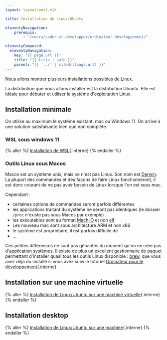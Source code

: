 ```yaml
---
layout: layout/post.njk

title: Installation de Linux/Ubuntu

eleventyNavigation:
    prerequis:
        - "/cours/coder-et-développer/ordinateur-développement/"

eleventyComputed:
  eleventyNavigation:
    key: "{{ page.url }}"
    title: "{{ title | safe }}"
    parent: "{{ '../' | siteUrl(page.url) }}"
---
```


Nous allons montrer plusieurs installations possibles de Linux.

La distribution que nous allons installer est la distribution Ubuntu. Elle est idéale pour débuter et utiliser le système d'exploitation Linux.

## Installation minimale

On utilise au maximum le système existant, mac ou Windows 11. On arrive à une solution satisfaisante bien que non complète.

### WSL sous windows 11

{% aller %}
[Installation de WSL](./wsl){.interne}
{% endaller %}

### Outils Linux sous Macos

Macos est un système unix, mais ce n'est pas Linux. Son nom est [Darwin](https://fr.wikipedia.org/wiki/Darwin_(informatique)). La plupart des commandes et des façons de faire Linux fonctionneront, il est donc courant de ne pas avoir besoin de Linux lorsque l'on est sous mac.

Cependant :

* certaines options de commandes seront parfois différentes
* les applications traitant du système ne seront pas identiques (le dossier `/proc` n'existe pas sous Macos par exemple)
* les exécutables sont au format [Mach-O](https://fr.wikipedia.org/wiki/Mach-O) et non [elf](https://en.wikipedia.org/wiki/Executable_and_Linkable_Format)
* Les nouveau mac sont sous architecture ARM et non x86
* le système est propriétaire, il est parfois difficile de
* ...

Ces petites différences ne sont pas gênantes du moment qu'on ne crée pas d'application systèmes. Il existe de plus un excellent gestionnaire de paquet permettant d'installer quasi tous les outils Linux disponible : [brew](https://brew.sh/index_fr), que vous avez déjà du installé si vous avez suivi le tutoriel [Ordinateur pour le développement](../../../Tutoriels/ordinateur-développement/){.interne}

## Installation sur une machine virtuelle

{% aller %}
[Installation de Linux/Ubuntu sur une machine virtuelle](./VM){.interne}
{% endaller %}

## Installation desktop

{% aller %}
[Installation de Linux/Ubuntu sur une machine](./desktop){.interne}
{% endaller %}
